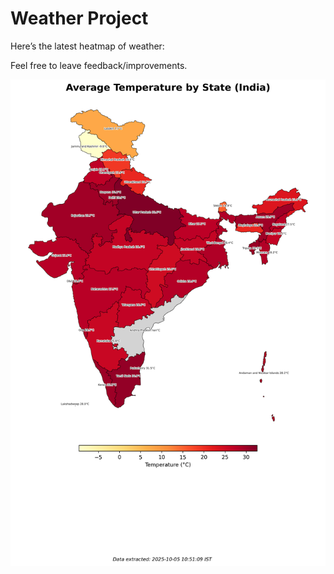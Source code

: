 # Weather Project

Here’s the latest heatmap of weather:

Feel free to leave feedback/improvements.

![India Heatmap](docs/assets/india_heatmap.png?v=E20047)
